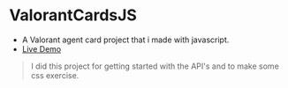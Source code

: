 # ValorantCardsJS
- A Valorant agent card project that i made with javascript.
- [Live Demo](https://egeyardimci.github.io/ValorantCardsJS/)
>I did this project for getting started with the API's and to make some css exercise.
